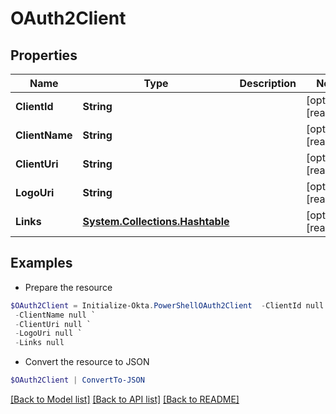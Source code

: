 # OAuth2Client
## Properties

Name | Type | Description | Notes
------------ | ------------- | ------------- | -------------
**ClientId** | **String** |  | [optional] [readonly] 
**ClientName** | **String** |  | [optional] [readonly] 
**ClientUri** | **String** |  | [optional] [readonly] 
**LogoUri** | **String** |  | [optional] [readonly] 
**Links** | [**System.Collections.Hashtable**](SystemCollectionsHashtable.md) |  | [optional] [readonly] 

## Examples

- Prepare the resource
```powershell
$OAuth2Client = Initialize-Okta.PowerShellOAuth2Client  -ClientId null `
 -ClientName null `
 -ClientUri null `
 -LogoUri null `
 -Links null
```

- Convert the resource to JSON
```powershell
$OAuth2Client | ConvertTo-JSON
```

[[Back to Model list]](../README.md#documentation-for-models) [[Back to API list]](../README.md#documentation-for-api-endpoints) [[Back to README]](../README.md)

